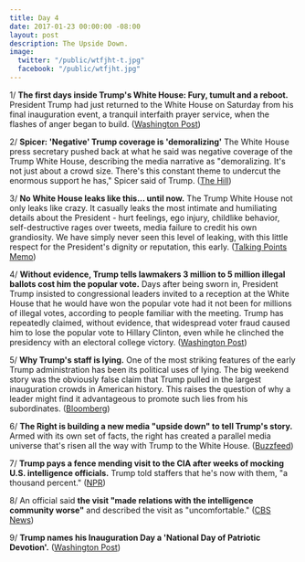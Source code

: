 ```yaml
---
title: Day 4
date: 2017-01-23 00:00:00 -08:00
layout: post
description: The Upside Down.
image:
  twitter: "/public/wtfjht-t.jpg"
  facebook: "/public/wtfjht.jpg"
---
```


1/ **The first days inside Trump's White House: Fury, tumult and a reboot.** President Trump had just returned to the White House on Saturday from his final inauguration event, a tranquil interfaith prayer service, when the flashes of anger began to build. ([Washington Post](https://www.washingtonpost.com/politics/the-first-days-inside-trumps-white-house-fury-tumult-and-a-reboot/2017/01/23/7ceef1b0-e191-11e6-ba11-63c4b4fb5a63_story.html))

2/ **Spicer: 'Negative' Trump coverage is 'demoralizing'** The White House press secretary pushed back at what he said was negative coverage of the Trump White House, describing the media narrative as "demoralizing. It's not just about a crowd size. There's this constant theme to undercut the enormous support he has," Spicer said of Trump. ([The Hill](http://thehill.com/homenews/administration/315721-spicer-negative-trump-coverage-is-demoralizing))

3/ **No White House leaks like this... until now.** The Trump White House not only leaks like crazy. It casually leaks the most intimate and humiliating details about the President - hurt feelings, ego injury, childlike behavior, self-destructive rages over tweets, media failure to credit his own grandiosity. We have simply never seen this level of leaking, with this little respect for the President's dignity or reputation, this early. ([Talking Points Memo](http://talkingpointsmemo.com/edblog/no-white-house-leaks-like-this-until-now))

4/ **Without evidence, Trump tells lawmakers 3 million to 5 million illegal ballots cost him the popular vote.** Days after being sworn in, President Trump insisted to congressional leaders invited to a reception at the White House that he would have won the popular vote had it not been for millions of illegal votes, according to people familiar with the meeting. Trump has repeatedly claimed, without evidence, that widespread voter fraud caused him to lose the popular vote to Hillary Clinton, even while he clinched the presidency with an electoral college victory. ([Washington Post](https://www.washingtonpost.com/news/post-politics/wp/2017/01/23/at-white-house-trump-tells-congressional-leaders-3-5-million-illegal-ballots-cost-him-the-popular-vote/))

5/ **Why Trump's staff is lying.** One of the most striking features of the early Trump administration has been its political uses of lying. The big weekend story was the obviously false claim that Trump pulled in the largest inauguration crowds in American history. This raises the question of why a leader might find it advantageous to promote such lies from his subordinates. ([Bloomberg](https://www.bloomberg.com/view/articles/2017-01-23/why-trump-s-staff-is-lying))

6/ **The Right is building a new media "upside down" to tell Trump's story.** Armed with its own set of facts, the right has created a parallel media universe that's risen all the way with Trump to the White House. ([Buzzfeed](https://www.buzzfeed.com/charliewarzel/the-right-is-building-a-new-media-upside-down-to-tell-donald))

7/ **Trump pays a fence mending visit to the CIA after weeks of mocking U.S. intelligence officials.** Trump told staffers that he's now with them, "a thousand percent." ([NPR](http://www.npr.org/2017/01/23/511165541/president-trump-pays-a-fence-mending-visit-to-the-cia))

8/ An official said **the visit "made relations with the intelligence community worse"** and described the visit as "uncomfortable." ([CBS News](http://www.cbsnews.com/news/sources-say-theres-a-sense-of-unease-in-intel-community-after-trump-cia-visit/))

9/ **Trump names his Inauguration Day a 'National Day of Patriotic Devotion'.** ([Washington Post](https://www.washingtonpost.com/news/post-politics/wp/2017/01/23/trump-names-his-inauguration-day-a-national-day-of-patriotic-devotion/))
